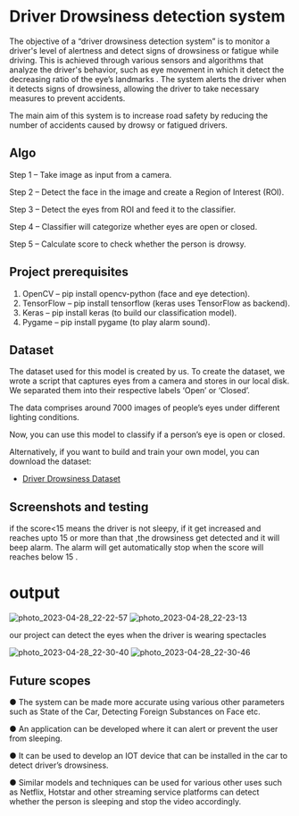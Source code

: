 # Driver Drowsiness detection system

The objective of a “driver drowsiness detection system” is to monitor a driver's level of alertness and detect signs of drowsiness or fatigue while driving. This is achieved through various sensors and algorithms that analyze the driver's behavior, such as eye movement in which it detect the decreasing ratio of the eye’s landmarks . The system alerts the driver when it detects signs of drowsiness, allowing the driver to take necessary measures to prevent accidents.

 The main aim of this system is to increase road safety by reducing the number of accidents caused by drowsy or fatigued drivers. 
 



## Algo
Step 1 – Take image as input from a camera.

Step 2 – Detect the face in the image and create a Region of Interest (ROI).

Step 3 – Detect the eyes from ROI and feed it to the classifier.

Step 4 – Classifier will categorize whether eyes are open or closed.

Step 5 – Calculate score to check whether the person is drowsy.

## Project prerequisites 

1. OpenCV – pip install opencv-python (face and eye detection).
2. TensorFlow – pip install tensorflow (keras uses TensorFlow as backend).
3. Keras – pip install keras (to build our classification model).
4. Pygame – pip install pygame (to play alarm sound).

## Dataset
The dataset used for this model is created by us. To create the dataset, we wrote a script that captures eyes from a camera and stores in our local disk. We separated them into their respective labels ‘Open’ or ‘Closed’. 

The data comprises around 7000 images of people’s eyes under different lighting conditions. 

Now, you can use this model to classify if a person’s eye is open or closed.

Alternatively, if you want to build and train your own model, you can download the dataset:
 - [ Driver Drowsiness Dataset](https://www.kaggle.com/datasets/serenaraju/yawn-eye-dataset-new)


## Screenshots and testing

if the score<15 means the driver is not sleepy, if it get increased and reaches upto 15 or more than that ,the drowsiness get detected and it will beep alarm.
The alarm will get automatically stop when the score will reaches below 15 .
# output
![photo_2023-04-28_22-22-57](https://user-images.githubusercontent.com/88017738/235731820-ae9ba2e5-6830-4832-a85f-4fa68bc01466.jpg)
![photo_2023-04-28_22-23-13](https://user-images.githubusercontent.com/88017738/235731934-099b336c-9ed3-464b-aed8-f54b64cff7cb.jpg)

our project can detect the eyes when the driver is wearing spectacles

![photo_2023-04-28_22-30-40](https://user-images.githubusercontent.com/88017738/235730974-390b9cc5-b1de-455e-80e0-0d4a855fb2e8.jpg)
![photo_2023-04-28_22-30-46](https://user-images.githubusercontent.com/88017738/235730989-27bf3383-8805-4327-a9c7-2b47b3c9bde6.jpg)

## Future scopes
● The system can be made more accurate using various other parameters such as State of the Car, Detecting Foreign Substances on Face etc.

● An application can be developed where it can alert or prevent the user from sleeping.

● It can be used to develop an IOT device that can be installed in the car to detect driver’s drowsiness. 

● Similar models and techniques can be used for various other uses such as Netflix, Hotstar and other streaming service platforms can detect whether the person is sleeping and stop the video accordingly.

